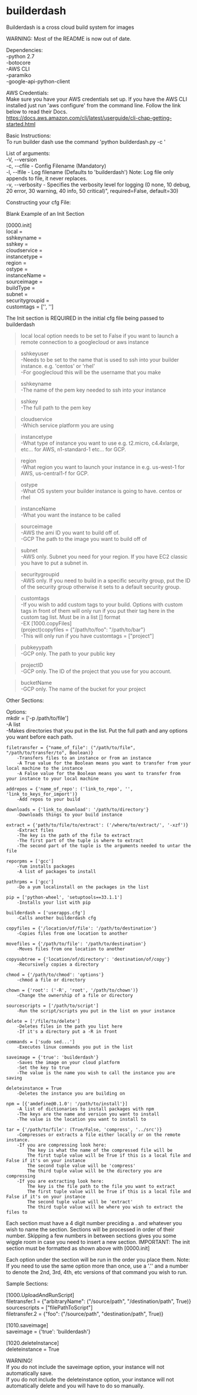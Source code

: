 # builderdash
Builderdash is a cross cloud build system for images

WARNING: Most of the README is now out of date.

Dependencies:  
	-python 2.7  
	-botocore  
	-AWS CLI  
	-paramiko  
	-google-api-python-client  
  
AWS Credentials:  
	Make sure you have your AWS credentials set up.  If you have the AWS CLI installed just run 'aws configure' from the command line.
	Follow the link below to read their Docs.  
	https://docs.aws.amazon.com/cli/latest/userguide/cli-chap-getting-started.html  

Basic Instructions:  
	To run builder dash use the command 'python builderdash.py -c <cfgFileName>'  
  
List of arguments:  
	-V, --version  
	-c, --cfile - Config Filename (Mandatory)  
	-l, --lfile - Log filename (Defaults to 'builderdash')  Note: Log file only appends to file, it never replaces.  
 	-v, --verbosity - Specifies the verbosity level for logging (0 none, 10 debug, 20 error, 30 warning, 40 info, 50 critical)", required=False, default=30)  

Constructing your cfg File:  
  
Blank Example of an Init Section  
  
[0000.init]  
local =  
sshkeyname =   
sshkey =  
cloudservice =   
instancetype =  
region =  
ostype =  
instanceName =  
sourceimage =  
buildType =  
subnet =  
securitygroupid =  
customtags = ['', '']  
  
The Init section is REQUIRED in the initial cfg file being passed to builderdash  

>local local option needs to be set to False if you want to launch a remote connection to a googlecloud or aws instance  
  
>sshkeyuser  
	-Needs to be set to the name that is used to ssh into your builder instance.  e.g. 'centos' or 'rhel'  
	-For googlecloud this will be the username that you make  

>sshkeyname  
	-The name of the pem key needed to ssh into your instance  
  
>sshkey  
	-The full path to the pem key  
  
>cloudservice  
	-Which service platform you are using  
  
>instancetype  
	-What type of instance you want to use e.g. t2.micro, c4.4xlarge, etc... for AWS, n1-standard-1 etc... for GCP.  
  
>region  
	-What region you want to launch your instance in e.g. us-west-1 for AWS, us-central1-f for GCP.  
  
>ostype  
	-What OS system your builder instance is going to have.  centos or rhel  
  
>instanceName  
	-What you want the instance to be called  
  
>sourceimage  
	-AWS the ami ID you want to build off of.  
	-GCP The path to the image you want to build off of  
  
>subnet  
	-AWS only. Subnet you need for your region.  If you have EC2 classic you have to put a subnet in.  
  
>securitygroupid  
	-AWS only. If you need to build in a specific security group, put the ID of the security group otherwise it sets to a default security group.  
  
>customtags  
	-If you wish to add custom tags to your build.  Options with custom tags in front of them will only run if you put their tag here in the custom tag list.  Must be in a list [] format  
	-EX   [1000.copyFiles]  
		  (project)copyfiles = {"/path/to/foo": "/path/to/bar"}  
	-This will only run if you have     customtags = ["project"]  
  
>pubkeyypath  
	-GCP only.  The path to your public key  
  
>projectID  
	-GCP only.  The ID of the project that you use for you account.  
  
>bucketName  
	-GCP only.  The name of the bucket for your project  
  
  
Other Sections:  
  
Options:  
	mkdir = ['-p /path/to/file']  
		-A list  
		-Makes directories that you put in the list.  Put the full path and any options you want before each path.  
  
	filetransfer = {"name_of_file": ("/path/to/file", "/path/to/transfer/to", Boolean)}  
		-Transfers files to an instance or from an instance  
		-A True value for the Boolean means you want to transfer from your local machine to the instance  
		-A False value for the Boolean means you want to transfer from your instance to your local machine  
  
	addrepos = {'name_of_repo': ('link_to_repo', '', 'link_to_keys_for_import')}  
		-Add repos to your build  
  
	downloads = {'link_to_download': '/path/to/directory'}  
		-Downloads things to your build instance  
  
	extract = {'path/to/file/to/extract': ('/where/to/extract/', '-xzf')}  
		-Extract files  
		-The key is the path of the file to extract  
		-The first part of the tuple is where to extract  
		-The second part of the tuple is the arguments needed to untar the file  
  
	reporpms = ['gcc']  
		-Yum installs packages  
		-A list of packages to install  
  
	pathrpms = ['gcc']  
		-Do a yum localinstall on the packages in the list  
  
	pip = ['python-wheel', 'setuptools==33.1.1']  
		-Installs your list with pip  
  
	builderdash = ['userapps.cfg']  
		-Calls another builderdash cfg  
  
	copyfiles = {'/location/of/file': '/path/to/destination'}  
		-Copies files from one location to another  
  
	movefiles = {'/path/to/file': '/path/to/destination'}  
		-Moves files from one location to another  
  
	copysubtree = {'location/of/directory': 'destination/of/copy'}  
		-Recursively copies a directory  
  
	chmod = {'/path/to/chmod': 'options'}  
		-chmod a file or directory  
  
	chown = {'root': ('-R', 'root', '/path/to/chown')}  
		-Change the ownership of a file or directory  
  
	sourcescripts = ['/path/to/script']  
		-Run the script/scripts you put in the list on your instance  
  
	delete = ['/file/to/delete']  
		-Deletes files in the path you list here  
		-If it's a directory put a -R in front  
  
	commands = ['sudo sed...']  
		-Executes linux commands you put in the list  
  
	saveimage = {'true': 'builderdash'}  
		-Saves the image on your cloud platform  
		-Set the key to true  
		-The value is the name you wish to call the instance you are saving  
  
	deleteinstance = True  
		-Deletes the instance you are building on  
  
	npm = [{'amdefine@0.1.0': '/path/to/install'}]  
		-A list of dictionaries to install packages with npm  
		-The keys are the name and version you want to install  
		-The value is the location you want to install to  
  
	tar = {'/path/to/file': (True/False, 'compress', '../src')}  
		-Compresses or extracts a file either locally or on the remote instance.  
		-If you are compressing look here:  
			The key is what the name of the compressed file will be  
			The first tuple value will be True if this is a local file and False if it's on your instance  
			The second tuple value will be 'compress'  
			The third tuple value will be the directory you are compressing  
		-If you are extracting look here:  
			The key is the file path to the file you want to extract  
			The first tuple value will be True if this is a local file and False if it's on your instance  
			The second tuple value will be 'extract'  
			The third tuple value will be where you wish to extract the files to  
  
  
Each section must have a 4 digit number preciding a . and whatever you wish to name the section.  Sections will be processed in order of their number.  Skipping a few numbers in between sections gives you some wiggle room in case you need to insert a new section.  IMPORTANT:  The init section must be formatted as shown above with [0000.init]   
  
Each option under the section will be run in the order you place them.  Note:  If you need to use the same option more than once, use a '.'' and a number to denote the 2nd, 3rd, 4th, etc versions of that command you wish to run.  
  
Sample Sections:  
  
[1000.UploadAndRunScript]  
filetransfer.1 = {"arbitraryName": ("/source/path", "/destination/path", True)}  
sourcescripts = ["filePathToScript"]  
filetransfer.2 = {"foo": ("/source/path", "destination/path", True)}  
  
[1010.saveimage]  
saveimage = {'true': 'builderdash'}  
  
[1020.deleteInstance]  
deleteinstance = True  

WARNING!  
If you do not include the saveimage option, your instance will not automatically save.  
If you do not include the deleteinstance option, your instance will not automatically delete and you will have to do so manually.  
